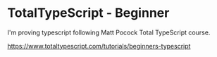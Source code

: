 # TotalTypeScript - Beginner

I'm proving typescript following Matt Pocock Total TypeScript course.

https://www.totaltypescript.com/tutorials/beginners-typescript
